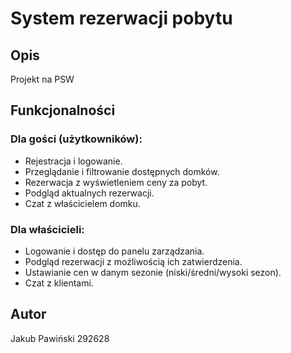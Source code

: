 # System rezerwacji pobytu 
## Opis
Projekt na PSW 
## Funkcjonalności

### Dla gości (użytkowników):
* Rejestracja i logowanie.
* Przeglądanie i filtrowanie dostępnych domków.
* Rezerwacja z wyświetleniem ceny za pobyt.
* Podgląd aktualnych rezerwacji.
* Czat z właścicielem domku.

### Dla właścicieli:
* Logowanie i dostęp do panelu zarządzania.
* Podgląd rezerwacji z możliwością ich zatwierdzenia.
* Ustawianie cen w danym sezonie (niski/średni/wysoki sezon).
* Czat z klientami.


## Autor 
Jakub Pawiński 292628